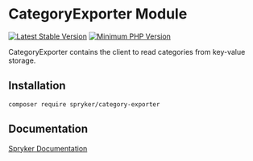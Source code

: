 # CategoryExporter Module
[![Latest Stable Version](https://poser.pugx.org/spryker/category-exporter/v/stable.svg)](https://packagist.org/packages/spryker/category-exporter)
[![Minimum PHP Version](https://img.shields.io/badge/php-%3E%3D%208.0-8892BF.svg)](https://php.net/)

CategoryExporter contains the client to read categories from key-value storage.

## Installation

```
composer require spryker/category-exporter
```

## Documentation

[Spryker Documentation](https://docs.spryker.com)
